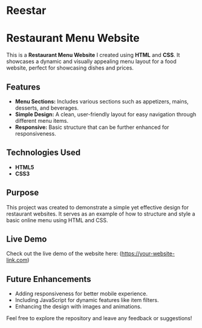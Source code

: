 # Reestar
# Restaurant Menu Website

This is a **Restaurant Menu Website** I created using **HTML** and **CSS**. It showcases a dynamic and visually appealing menu layout for a food website, perfect for showcasing dishes and prices.

## Features

- **Menu Sections:** Includes various sections such as appetizers, mains, desserts, and beverages.
- **Simple Design:** A clean, user-friendly layout for easy navigation through different menu items.
- **Responsive:** Basic structure that can be further enhanced for responsiveness.

## Technologies Used

- **HTML5**
- **CSS3**

## Purpose

This project was created to demonstrate a simple yet effective design for restaurant websites. It serves as an example of how to structure and style a basic online menu using HTML and CSS.

## Live Demo

Check out the live demo of the website here: (https://your-website-link.com)  


## Future Enhancements

- Adding responsiveness for better mobile experience.
- Including JavaScript for dynamic features like item filters.
- Enhancing the design with images and animations.

Feel free to explore the repository and leave any feedback or suggestions!

